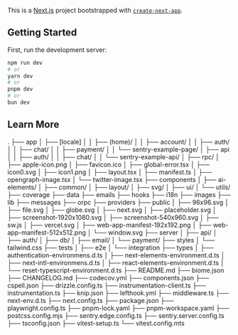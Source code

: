 This is a [Next.js](https://nextjs.org) project bootstrapped with [`create-next-app`](https://nextjs.org/docs/app/api-reference/cli/create-next-app).

## Getting Started

First, run the development server:

```bash
npm run dev
# or
yarn dev
# or
pnpm dev
# or
bun dev
```
## Learn More

.
├── app
│   ├── [locale]
│   │   ├── (home)/
│   │   ├── account/
│   │   ├── auth/
│   │   ├── chat/
│   │   ├── payment/
│   │   └── sentry-example-page/
│   ├── api
│   │   ├── auth/
│   │   ├── chat/
│   │   └── sentry-example-api/
│   ├── rpc/
│   ├── apple-icon.png
│   ├── favicon.ico
│   ├── global-error.tsx
│   ├── icon0.svg
│   ├── icon1.png
│   ├── layout.tsx
│   ├── manifest.ts
│   ├── opengraph-image.tsx
│   └── twitter-image.tsx
├── components
│   ├── ai-elements/
│   ├── common/
│   ├── layout/
│   ├── svg/
│   ├── ui/
│   └── utils/
├── coverage
├── data
├── emails
├── hooks
├── i18n
├── images
├── lib
├── messages
├── orpc
├── providers
├── public
│   ├── 96x96.svg
│   ├── file.svg
│   ├── globe.svg
│   ├── next.svg
│   ├── placeholder.svg
│   ├── screenshot-1920x1080.svg
│   ├── screenshot-540x960.svg
│   ├── sw.js
│   ├── vercel.svg
│   ├── web-app-manifest-192x192.png
│   ├── web-app-manifest-512x512.png
│   └── window.svg
├── server
│   ├── api/
│   ├── auth/
│   ├── db/
│   ├── email/
│   └── payment/
├── styles
│   └── tailwind.css
├── tests
│   ├── e2e
│   └── integration
├── types
│   ├── authentication-environmens.d.ts
│   ├── next-elements-environment.d.ts
│   ├── next-intl-environmens.d.ts
│   ├── react-elements-environment.d.ts
│   └── reset-typescript-environment.d.ts
├── README.md
├── biome.json
├── CHANGELOG.md
├── codecov.yml
├── components.json
├── cspell.json
├── drizzle.config.ts
├── instrumentation-client.ts
├── instrumentation.ts
├── knip.json
├── lefthook.yml
├── middleware.ts
├── next-env.d.ts
├── next.config.ts
├── package.json
├── playwright.config.ts
├── pnpm-lock.yaml
├── pnpm-workspace.yaml
├── postcss.config.mjs
├── sentry.edge.config.ts
├── sentry.server.config.ts
├── tsconfig.json
├── vitest-setup.ts
└── vitest.config.mts